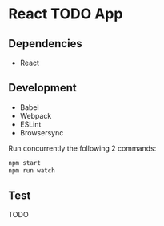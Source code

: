 # React TODO App

## Dependencies

- React

## Development

- Babel
- Webpack
- ESLint
- Browsersync

Run concurrently the following 2 commands:

```sh
npm start
npm run watch
```

## Test

TODO
